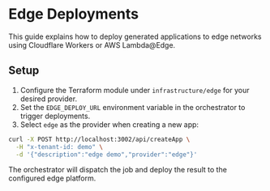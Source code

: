 # Edge Deployments

This guide explains how to deploy generated applications to edge networks using Cloudflare Workers or AWS Lambda@Edge.

## Setup

1. Configure the Terraform module under `infrastructure/edge` for your desired provider.
2. Set the `EDGE_DEPLOY_URL` environment variable in the orchestrator to trigger deployments.
3. Select `edge` as the provider when creating a new app:

```bash
curl -X POST http://localhost:3002/api/createApp \
  -H "x-tenant-id: demo" \
  -d '{"description":"edge demo","provider":"edge"}'
```

The orchestrator will dispatch the job and deploy the result to the configured edge platform.
